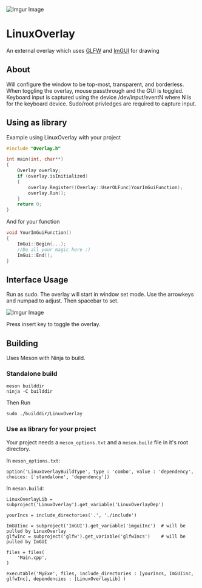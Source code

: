 ![Imgur Image](https://i.imgur.com/rM3tClN.png)

# LinuxOverlay
An external overlay which uses [GLFW](https://github.com/Rwkeith/glfw-meson) and [ImGUI](https://github.com/Rwkeith/imgui-meson) for drawing

## About

Will configure the window to be top-most, transparent, and borderless.  When toggling the overlay, mouse passthrough and the GUI is toggled.  Keyboard input is captured using the device /dev/input/eventN where N is for the keyboard device. Sudo/root privledges are required to capture input.

## Using as library

Example using LinuxOverlay with your project

```cpp
#include "Overlay.h"

int main(int, char**)
{
    Overlay overlay;
    if (overlay.isInitialized)
    {
        overlay.Register((Overlay::UserOLFunc)YourImGuiFunction);
        overlay.Run();
    }
    return 0;
}
```
And for your function
```cpp
void YourImGuiFunction()
{
    ImGui::Begin(...);
    //Do all your magic here :)
    ImGui::End();
}
```
## Interface Usage

Run as sudo.  The overlay will start in window set mode.  Use the arrowkeys and numpad to adjust.  Then spacebar to set.

![Imgur Image](https://i.imgur.com/zTeUZTR.png)

Press insert key to toggle the overlay.

## Building

Uses Meson with Ninja to build.

### Standalone build
```console
meson builddir
ninja -C builddir
```

Then Run
```console
sudo ./builddir/LinuxOverlay
```

### Use as library for your project

Your project needs a `meson_options.txt` and a `meson.build` file in it's root directory.

In `meson_options.txt`:
```meson
option('LinuxOverlayBuildType', type : 'combo', value : 'dependency', choices: ['standalone', 'dependency'])
```
In `meson.build`:
```meson
LinuxOverlayLib = subproject('LinuxOverlay').get_variable('LinuxOverlayDep')

yourIncs = include_directories('.', './include')

ImGUIinc = subproject('ImGUI').get_variable('imguiInc')  # will be pulled by LinuxOverlay
glfwInc = subproject('glfw').get_variable('glfwIncs')    # will be pulled by ImGUI

files = files(
    'Main.cpp',
)

executable('MyExe', files, include_directories : [yourIncs, ImGUIinc, glfwInc], dependencies : [LinuxOverlayLib] )
```
